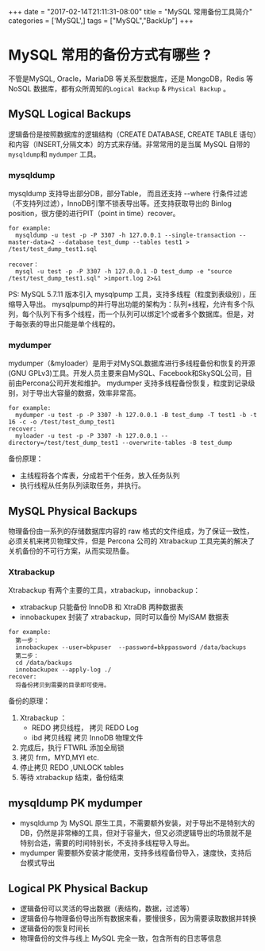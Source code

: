 +++
date = "2017-02-14T21:11:31-08:00"
title = "MySQL 常用备份工具简介"
categories = ['MySQL',]
tags = ["MySQL","BackUp"]
+++

# MySQL 常用的备份方式有哪些 ?
不管是MySQL, Oracle，MariaDB 等关系型数据库，还是 MongoDB，Redis 等 NoSQL 数据库，都有众所周知的`Logical Backup` &  `Physical Backup` 。

## MySQL Logical Backups
逻辑备份是按照数据库的逻辑结构（CREATE DATABASE, CREATE TABLE 语句）和内容（INSERT,分隔文本）的方式来存储。非常常用的是当属 MySQL 自带的 `mysqldump`和 `mydumper` 工具。
### mysqldump
mysqldump 支持导出部分DB，部分Table， 而且还支持 --where 行条件过滤（不支持列过滤），InnoDB引擎不锁表导出等。还支持获取导出的 Binlog position，很方便的进行PIT（point in time）recover。
```
for example:
  mysqldump -u test -p -P 3307 -h 127.0.0.1 --single-transaction --master-data=2 --database test_dump --tables test1 > /test/test_dump_test1.sql

recover：
  mysql -u test -p -P 3307 -h 127.0.0.1 -D test_dump -e "source /test/test_dump_test1.sql" >import.log 2>&1
```
PS: MySQL 5.7.11 版本引入 mysqlpump 工具，支持多线程（粒度到表级别），压缩导入导出。
mysqlpump的并行导出功能的架构为：队列+线程，允许有多个队列，每个队列下有多个线程，而一个队列可以绑定1个或者多个数据库。但是，对于每张表的导出只能是单个线程的。
### mydumper
mydumper（&myloader）是用于对MySQL数据库进行多线程备份和恢复的开源 (GNU GPLv3)工具。开发人员主要来自MySQL、Facebook和SkySQL公司，目前由Percona公司开发和维护。
mydumper 支持多线程备份恢复，粒度到记录级别，对于导出大容量的数据，效率非常高。
```
for example:
  mydumper -u test -p -P 3307 -h 127.0.0.1 -B test_dump -T test1 -b -t 16 -c -o /test/test_dump_test1
recover:
  myloader -u test -p -P 3307 -h 127.0.0.1 --directory=/test/test_dump_test1 --overwrite-tables -B test_dump
```
备份原理：
  - 主线程将各个库表，分成若干个任务，放入任务队列
  - 执行线程从任务队列读取任务，并执行。


## MySQL Physical Backups
物理备份由一系列的存储数据库内容的 raw 格式的文件组成，为了保证一致性，必须关机来拷贝物理文件，但是 Percona 公司的 Xtrabackup 工具完美的解决了关机备份的不可行方案，从而实现热备。
### Xtrabackup
Xtrabackup 有两个主要的工具，xtrabackup，innobackup：
- xtrabackup 只能备份 InnoDB 和 XtraDB 两种数据表
- innobackupex 封装了 xtrabackup，同时可以备份 MyISAM 数据表

```
for example:
  第一步：
  innobackupex --user=bkpuser  --password=bkppassword /data/backups
  第二步：
  cd /data/backups
  innobackupex --apply-log ./
recover:
  将备份拷贝到需要的目录即可使用。
```

备份的原理：
1. Xtrabackup ：
   - REDO 拷贝线程， 拷贝 REDO Log
   - ibd 拷贝线程 拷贝 InnoDB 物理文件
2. 完成后，执行 FTWRL 添加全局锁
3. 拷贝 frm，MYD,MYI etc.
4. 停止拷贝 REDO ,UNLOCK tables
5. 等待 xtrabackup 结束，备份结束

## mysqldump PK mydumper
  - mysqldump 为 MySQL 原生工具，不需要额外安装，对于导出不是特别大的DB，仍然是非常棒的工具，但对于容量大，但又必须逻辑导出的场景就不是特别合适，需要的时间特别长，不支持多线程导入导出。
  - mydumper 需要额外安装才能使用，支持多线程备份导入，速度快，支持后台模式导出

## Logical PK Physical Backup
  - 逻辑备份可以灵活的导出数据（表结构，数据，过滤等）
  - 逻辑备份与物理备份导出所有数据来看，要慢很多，因为需要读取数据并转换
  - 逻辑备份的恢复时间长
  - 物理备份的文件与线上 MySQL 完全一致，包含所有的日志等信息
